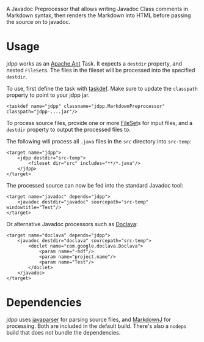 A Javadoc Preprocessor that allows writing Javadoc Class comments in Markdown syntax, then renders the Markdown into HTML before passing the source on to javadoc.

# Usage #
jdpp works as an [Apache Ant](http://ant.apache.org/) Task. It expects a `destdir` property, and nested `FileSet`s. The files in the fileset will be processed into the specified `destdir`.

To use, first define the task with [taskdef](http://ant.apache.org/manual/Tasks/taskdef.html). Make sure to update the `classpath` property to point to your jdpp jar.

```
<taskdef name="jdpp" classname="jdpp.MarkdownPreprocessor" classpath="jdpp-....jar"/>
```

To process source files, provide one or more [FileSet](http://ant.apache.org/manual/Types/fileset.html)s for input files, and a `destdir` property to output the processed files to.

The following will process all `.java` files in the `src` directory into `src-temp`:

```
<target name="jdpp">
	<jdpp destdir="src-temp">
		<fileset dir="src" includes="**/*.java"/>
	</jdpp>
</target>
```

The processed source can now be fed into the standard Javadoc tool:

```
<target name="javadoc" depends="jdpp">
	<javadoc destdir="javadoc" sourcepath="src-temp" windowtitle="Test"/>
</target>
```

Or alternative Javadoc processors such as [Doclava](http://code.google.com/p/doclava/):

```
<target name="doclava" depends="jdpp">
	<javadoc destdir="doclava" sourcepath="src-temp">
		<doclet name="com.google.doclava.Doclava">
			<param name="-hdf"/>
			<param name="project.name"/>
			<param name="Test"/>
		</doclet>
	</javadoc>
</target>
```

# Dependencies #
jdpp uses [javaparser](http://code.google.com/p/javaparser/) for parsing source files, and [MarkdownJ](http://code.google.com/p/markdownj/) for processing. Both are included in the default build. There's also a `nodeps` build that does not bundle the dependencies.